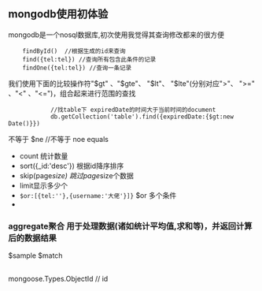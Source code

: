 ## mongodb使用初体验

mongodb是一个nosql数据库,初次使用我觉得其查询修改都来的很方便

        findById()  //根据生成的id来查询
        find({tel:tel}) //查询所有包含此条件的记录
        findOne({tel:tel}) //查询一条记录

我们使用下面的比较操作符"$gt" 、"$gte"、 "$lt"、 "$lte"(分别对应">"、 ">=" 、"<" 、"<=")，组合起来进行范围的查找

                //找table下 expiredDate的时间大于当前时间的document
                db.getCollection('table').find({expiredDate:{$gt:new Date()}})

不等于 $ne  //不等于 noe equals
+ count 统计数量
+ sort({_id:'desc'}) 根据id降序排序
+ skip(page*size) 跳过page*size个数据
+ limit显示多少个
+ `$or:[{tel:''},{username:'大佬'}]}` $or 多个条件
+ 


### aggregate聚合 用于处理数据(诸如统计平均值,求和等)，并返回计算后的数据结果
$sample $match
##
mongoose.Types.ObjectId // id
